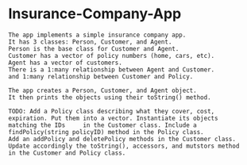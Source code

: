 # Insurance-Company-App
    The app implements a simple insurance company app.
    It has 3 classes: Person, Customer, and Agent.
    Person is the base class for Customer and Agent.
    Customer has a vector of policy numbers (home, cars, etc).
    Agent has a vector of customers.
    There is a 1:many relationship between Agent and Customer.
    and 1:many relationship between Customer and Policy.

    The app creates a Person, Customer, and Agent object.
    It then prints the objects using their toString() method.

    TODO: Add a Policy class describing what they cover, cost,
    expiration. Put them into a vector. Instantiate its objects 
    matching the IDs     in the Customer class. Include a 
    findPolicy(string policyID) method in the Policy class. 
    Add an addPolicy and deletePolicy methods in the Customer class.
    Update accordingly the toString(), accessors, and mutstors method 
    in the Customer and Policy class.
